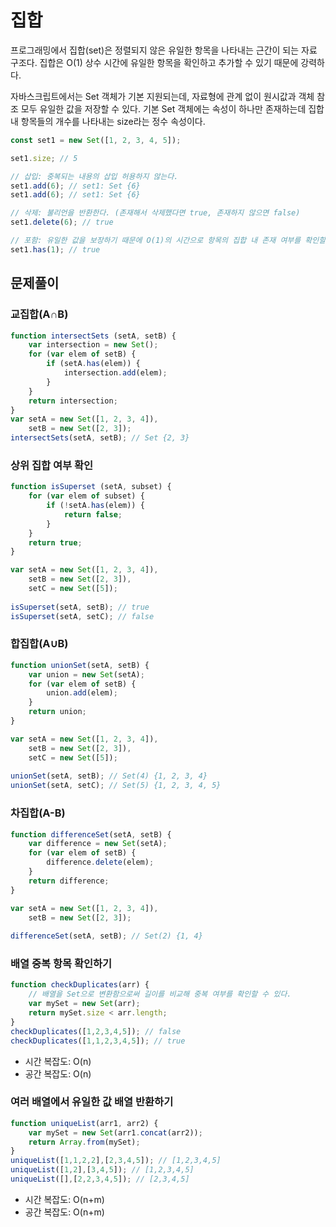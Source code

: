 # 집합

프로그래밍에서 집합\(set\)은 정렬되지 않은 유일한 항목을 나타내는 근간이 되는 자료 구조다. 집합은 O\(1\) 상수 시간에 유일한 항목을 확인하고 추가할 수 있기 때문에 강력하다.

자바스크립트에서는 Set 객체가 기본 지원되는데, 자료형에 관계 없이 원시값과 객체 참조 모두 유일한 값을 저장할 수 있다. 기본 Set 객체에는 속성이 하나만 존재하는데 집합 내 항목들의 개수를 나타내는 size라는 정수 속성이다.

```javascript
const set1 = new Set([1, 2, 3, 4, 5]);

set1.size; // 5

// 삽입: 중복되는 내용의 삽입 허용하지 않는다.
set1.add(6); // set1: Set {6}
set1.add(6); // set1: Set {6}

// 삭제: 불리언을 반환한다. (존재해서 삭제했다면 true, 존재하지 않으면 false)
set1.delete(6); // true

// 포함: 유일한 값을 보장하기 때문에 O(1)의 시간으로 항목의 집합 내 존재 여부를 확인할 수 있다.
set1.has(1); // true
```

## 문제풀이

### 교집합\(A∩B\)

```javascript
function intersectSets (setA, setB) {
    var intersection = new Set();
    for (var elem of setB) {
        if (setA.has(elem)) {
            intersection.add(elem);
        }
    }
    return intersection;
}
var setA = new Set([1, 2, 3, 4]),
    setB = new Set([2, 3]);
intersectSets(setA, setB); // Set {2, 3}
```

### 상위 집합 여부 확인

```javascript
function isSuperset (setA, subset) {
    for (var elem of subset) {
        if (!setA.has(elem)) {
            return false;
        }
    }
    return true;
}

var setA = new Set([1, 2, 3, 4]),
    setB = new Set([2, 3]),
    setC = new Set([5]);
    
isSuperset(setA, setB); // true
isSuperset(setA, setC); // false
```

### 합집합\(A∪B\)

```javascript
function unionSet(setA, setB) {
    var union = new Set(setA);
    for (var elem of setB) {
        union.add(elem);
    }
    return union;
}

var setA = new Set([1, 2, 3, 4]),
    setB = new Set([2, 3]),
    setC = new Set([5]);
    
unionSet(setA, setB); // Set(4) {1, 2, 3, 4}
unionSet(setA, setC); // Set(5) {1, 2, 3, 4, 5}
```

### 차집합\(A-B\)

```javascript
function differenceSet(setA, setB) {
    var difference = new Set(setA);
    for (var elem of setB) {
        difference.delete(elem);
    }
    return difference;
}

var setA = new Set([1, 2, 3, 4]),
    setB = new Set([2, 3]);
    
differenceSet(setA, setB); // Set(2) {1, 4}
```

### 배열 중복 항목 확인하기

```javascript
function checkDuplicates(arr) {
    // 배열을 Set으로 변환함으로써 길이를 비교해 중복 여부를 확인할 수 있다.
    var mySet = new Set(arr);
    return mySet.size < arr.length;
}
checkDuplicates([1,2,3,4,5]); // false
checkDuplicates([1,1,2,3,4,5]); // true
```

* 시간 복잡도: O\(n\)
* 공간 복잡도: O\(n\)

### 여러 배열에서 유일한 값 배열 반환하기

```javascript
function uniqueList(arr1, arr2) {
    var mySet = new Set(arr1.concat(arr2));
    return Array.from(mySet);
}
uniqueList([1,1,2,2],[2,3,4,5]); // [1,2,3,4,5]
uniqueList([1,2],[3,4,5]); // [1,2,3,4,5]
uniqueList([],[2,2,3,4,5]); // [2,3,4,5]
```

* 시간 복잡도: O\(n+m\)
* 공간 복잡도: O\(n+m\)

